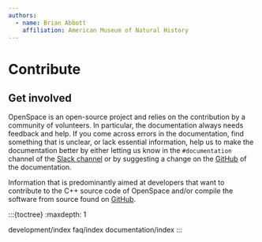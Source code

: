 ```yaml
---
authors:
  - name: Brian Abbott
    affiliation: American Museum of Natural History
---
```



# Contribute


## Get involved
OpenSpace is an open-source project and relies on the contribution by a community of volunteers. In particular, the documentation always needs feedback and help. If you come across errors in the documentation, find something that is unclear, or lack essential information, help us to make the documentation better by either letting us know in the `#documentation` channel of the [Slack channel](https://openspacesupport.slack.com) or by suggesting a change on the [GitHub](https://github.com/OpenSpace/OpenSpace-Docs) of the documentation.



 Information that is predominantly aimed at developers that want to contribute to the C++ source code of OpenSpace and/or compile the software from source found on [GitHub](https://github.com/OpenSpace/OpenSpace).


:::{toctree}
:maxdepth: 1

development/index
faq/index
documentation/index
:::
